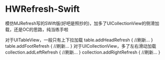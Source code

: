 # HWRefresh-Swift
模仿MJRefresh写的SWift版(好吧是照抄的)，加多了UICollectionView的侧滑加载，还是OC的思路，纯当练手啦

对于UITableView，一般只有上下拉加载
table.addHeadRefresh {
    //刷新...
}
table.addFootRefresh {
    //刷新...
}
对于UICollectionView，多了左右滑动加载
collection.addLeftRefresh {
    //刷新...
}
collection.addRightRefresh { 
    //刷新...
}
